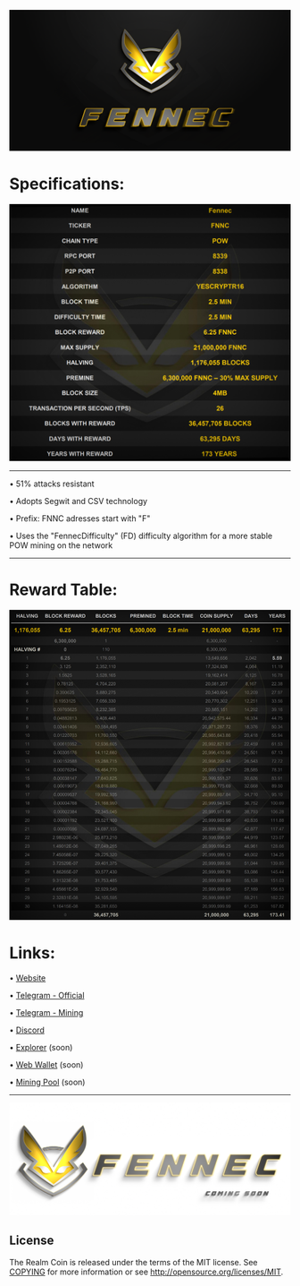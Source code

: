 ﻿![](share/pixmaps/splashscreen_github_2048_3.png)


Specifications:
==================

![](share/pixmaps/specs.jpg)


---


• 51% attacks resistant

• Adopts Segwit and CSV technology

• Prefix: FNNC adresses start with "F"  

• Uses the "FennecDifficulty" (FD) difficulty algorithm for a more stable POW mining on the network


---

Reward Table:
==================

![](share/pixmaps/Fennec-Reward-Table_07.jpg)





Links:
==================

• [Website](https://fennecblockchain.com/)

• [Telegram - Official](https://t.me/FennecPortal)

• [Telegram - Mining](https://t.me/FennecMiningPortal)

• [Discord](https://discord.gg/HUepGGUKW4)

• [Explorer](/) (soon)

• [Web Wallet](https://fennecwallet.com) (soon)

• [Mining Pool](https://mine.fennecblockchain.com) (soon)


---

![](share/pixmaps/splashscreen_coming-soon_white_3500.jpg)


License
-------

The Realm Coin is released under the terms of the MIT license. See [COPYING](COPYING) for more
information or see http://opensource.org/licenses/MIT.
